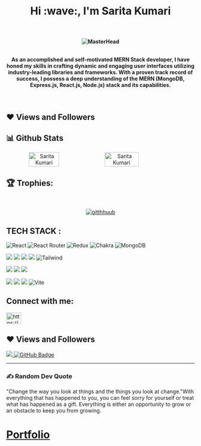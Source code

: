  <h1 align="center">Hi :wave:, I'm Sarita Kumari</h1>
 <br/>
    <h4 align="center">

<img src="https://camo.githubusercontent.com/ba9f3bd30647e352a3f5e1e45eb45c6ec7bad6155cd16aaedf4a426738da0ca5/68747470733a2f2f696e646f616e616c79746963612e636f6d2f7374617469632f696d616765732f62616e6e6572722e676966" alt="MasterHead" style="max-width: 100%;">
<br />
<br />
      
As an accomplished and self-motivated MERN Stack developer, I have honed my skills in crafting dynamic and engaging user interfaces utilizing industry-leading libraries and frameworks. With a proven track record of success, I possess a deep understanding of the MERN (MongoDB, Express.js, React.js, Node.js) stack and its capabilities.
    </h4>
    <br />
 ## ❤ Views and Followers
## :bar_chart: Github Stats
<div align="center" style="display: flex; flex-wrap: nowrap;">
    <img width="40%" src="https://github-readme-stats.vercel.app/api?username=gitthhuub&count_private=true&show_icons=true&theme=onedark" alt="Sarita Kumari" />
    <img width="42.4%" src="http://github-readme-streak-stats.herokuapp.com?user=gitthhuub&theme=onedark&date_format=M%20j%5B%2C%20Y%5D" alt="Sarita Kumari" />
    
</div>

## :trophy: Trophies:
<br/>
<p align="center"> <a href="https://github.com/ryo-ma/github-profile-trophy"><img src="https://github-profile-trophy.vercel.app/?username=gitthhuub&theme=onedark" alt="gitthhuub" /></a> </p>

## TECH STACK :

![React](https://img.shields.io/badge/react-%2320232a.svg?style=for-the-badge&logo=react&logoColor=%2361DAFB) ![React Router](https://img.shields.io/badge/React_Router-CA4245?style=for-the-badge&logo=react-router&logoColor=white) ![Redux](https://img.shields.io/badge/redux-%23593d88.svg?style=for-the-badge&logo=redux&logoColor=white) ![Chakra](https://img.shields.io/badge/chakra-%234ED1C5.svg?style=for-the-badge&logo=chakraui&logoColor=white) ![MongoDB](https://img.shields.io/badge/MongoDB-%234ea94b.svg?style=for-the-badge&logo=mongodb&logoColor=white)

<img src="https://img.shields.io/badge/HTML5-E34F26?style=for-the-badge&logo=html5&logoColor=white"/> <img src="https://img.shields.io/badge/CSS3-1572B6?style=for-the-badge&logo=css3&logoColor=white"/> <img src="https://img.shields.io/badge/JavaScript-323330?style=for-the-badge&logo=javascript&logoColor=F7DF1E"/> <img src="https://img.shields.io/badge/Bootstrap-563D7C?style=for-the-badge&logo=bootstrap&logoColor=white"/>  ![Tailwind](https://img.shields.io/badge/Tailwind_CSS-38B2AC?style=for-the-badge&logo=tailwind-css&logoColor=white)


<img src="https://img.shields.io/badge/Node.js-339933?style=for-the-badge&logo=nodedotjs&logoColor=white"/> <img src="https://img.shields.io/badge/Express.js-000000?style=for-the-badge&logo=express&logoColor=white"/>  <img src="https://img.shields.io/badge/java-%23ED8B00.svg?style=for-the-badge&logo=java&logoColor=white"/>


<img src="https://img.shields.io/badge/npm-CB3837?style=for-the-badge&logo=npm&logoColor=white"/> <img src="https://img.shields.io/badge/GitHub-100000?style=for-the-badge&logo=github&logoColor=white"/>  <img src="https://img.shields.io/badge/GIT-E44C30?style=for-the-badge&logo=git&logoColor=white"/> ![Vite](https://img.shields.io/badge/vite-%23646CFF.svg?style=for-the-badge&logo=vite&logoColor=white)


## Connect with me:
<p align="left">  
<a href="https://www.linkedin.com/in/saritakumarii/" target="blank"><img align="center" src="https://raw.githubusercontent.com/rahuldkjain/github-profile-readme-generator/master/src/images/icons/Social/linked-in-alt.svg" alt="https://www.linkedin.com/in/sarita-kumari-b4487a202/" height="30" width="40" /></a> 
</p>

## ❤ Views and Followers

<a href="https://github.com/gitthhuub/github-profile-views-counter">
    <img src="https://komarev.com/ghpvc/?username=gitthhuub">
</a>
<a href="https://github.com/gitthhuub?tab=followers"><img src="https://img.shields.io/github/followers/gitthhuub?label=Followers&style=social" alt="GitHub Badge"></a>

 <hr/>


### :writing_hand: Random Dev Quote


"Change the way you look at things and the things you look at change."With everything that has happened to you, you can feel sorry for yourself or treat what has happened as a gift. Everything is either an opportunity to grow or an obstacle to keep you from growing.



<h1><a href="https://gitthhuub.github.io/">Portfolio</a></h1>


